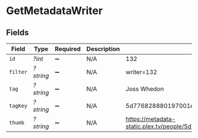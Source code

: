 # GetMetadataWriter


## Fields

| Field                                                               | Type                                                                | Required                                                            | Description                                                         | Example                                                             |
| ------------------------------------------------------------------- | ------------------------------------------------------------------- | ------------------------------------------------------------------- | ------------------------------------------------------------------- | ------------------------------------------------------------------- |
| `id`                                                                | *?int*                                                              | :heavy_minus_sign:                                                  | N/A                                                                 | 132                                                                 |
| `filter`                                                            | *?string*                                                           | :heavy_minus_sign:                                                  | N/A                                                                 | writer=132                                                          |
| `tag`                                                               | *?string*                                                           | :heavy_minus_sign:                                                  | N/A                                                                 | Joss Whedon                                                         |
| `tagKey`                                                            | *?string*                                                           | :heavy_minus_sign:                                                  | N/A                                                                 | 5d776828880197001ec90e8f                                            |
| `thumb`                                                             | *?string*                                                           | :heavy_minus_sign:                                                  | N/A                                                                 | https://metadata-static.plex.tv/people/5d776828880197001ec90e8f.jpg |